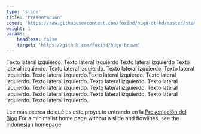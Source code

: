 ```yaml
---
type: 'slide'
title: 'Presentación'
cover: 'https://raw.githubusercontent.com/foxihd/hugo-et-hd/master/static/svg/flowlines/28.svg'
weight: 1
params:
    headless: false
    target: 'https://github.com/foxihd/hugo-brewm'
---
```


Texto lateral izquierdo. Texto lateral izquierdo Texto lateral izquierdo Texto lateral izquierdo. Texto lateral izquierdo. Texto lateral izquierdo.  Texto lateral izquierdo. Texto lateral izquierdo.Texto lateral izquierdo. Texto lateral izquierdo. Texto lateral izquierdo. Texto lateral izquierdo. Texto lateral izquierdo. Texto lateral izquierdo. Texto lateral izquierdo. Texto lateral izquierdo.  Texto lateral izquierdo. Texto lateral izquierdo. Texto lateral izquierdo. Texto lateral izquierdo.

Lee más acerca de qué es este proyecto entrando en la [Presentación del Blog](/about/presentacion/)
For a minimalist home page without a slide and flowlines, see the [Indonesian homepage](https:///hugo-brewm/id/).